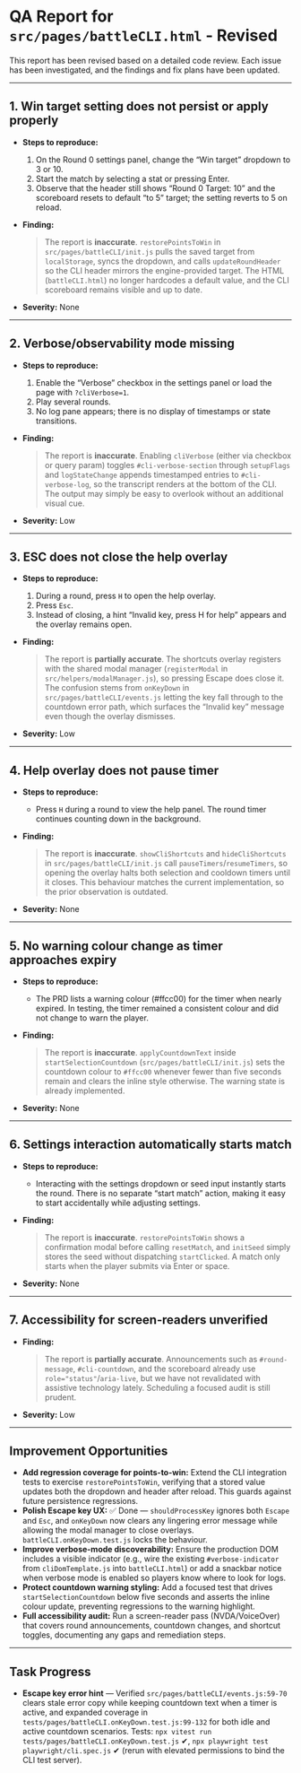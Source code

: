 # QA Report for `src/pages/battleCLI.html` - Revised

This report has been revised based on a detailed code review. Each issue has been investigated, and the findings and fix plans have been updated.

---

## 1. Win target setting does not persist or apply properly

- **Steps to reproduce:**
  1. On the Round 0 settings panel, change the “Win target” dropdown to 3 or 10.
  2. Start the match by selecting a stat or pressing Enter.
  3. Observe that the header still shows “Round 0 Target: 10” and the scoreboard resets to default “to 5” target; the setting reverts to 5 on reload.

- **Finding:**

  > The report is **inaccurate**. `restorePointsToWin` in `src/pages/battleCLI/init.js` pulls the saved target from `localStorage`, syncs the dropdown, and calls `updateRoundHeader` so the CLI header mirrors the engine-provided target. The HTML (`battleCLI.html`) no longer hardcodes a default value, and the CLI scoreboard remains visible and up to date.

- **Severity:** None

---

## 2. Verbose/observability mode missing

- **Steps to reproduce:**
  1. Enable the “Verbose” checkbox in the settings panel or load the page with `?cliVerbose=1`.
  2. Play several rounds.
  3. No log pane appears; there is no display of timestamps or state transitions.

- **Finding:**

  > The report is **inaccurate**. Enabling `cliVerbose` (either via checkbox or query param) toggles `#cli-verbose-section` through `setupFlags` and `logStateChange` appends timestamped entries to `#cli-verbose-log`, so the transcript renders at the bottom of the CLI. The output may simply be easy to overlook without an additional visual cue.

- **Severity:** Low

---

## 3. ESC does not close the help overlay

- **Steps to reproduce:**
  1. During a round, press `H` to open the help overlay.
  2. Press `Esc`.
  3. Instead of closing, a hint “Invalid key, press H for help” appears and the overlay remains open.

- **Finding:**

  > The report is **partially accurate**. The shortcuts overlay registers with the shared modal manager (`registerModal` in `src/helpers/modalManager.js`), so pressing Escape does close it. The confusion stems from `onKeyDown` in `src/pages/battleCLI/events.js` letting the key fall through to the countdown error path, which surfaces the “Invalid key” message even though the overlay dismisses.

- **Severity:** Low

---

## 4. Help overlay does not pause timer

- **Steps to reproduce:**
  - Press `H` during a round to view the help panel. The round timer continues counting down in the background.

- **Finding:**

  > The report is **inaccurate**. `showCliShortcuts` and `hideCliShortcuts` in `src/pages/battleCLI/init.js` call `pauseTimers`/`resumeTimers`, so opening the overlay halts both selection and cooldown timers until it closes. This behaviour matches the current implementation, so the prior observation is outdated.

- **Severity:** None

---

## 5. No warning colour change as timer approaches expiry

- **Steps to reproduce:**
  - The PRD lists a warning colour (#ffcc00) for the timer when nearly expired. In testing, the timer remained a consistent colour and did not change to warn the player.

- **Finding:**

  > The report is **inaccurate**. `applyCountdownText` inside `startSelectionCountdown` (`src/pages/battleCLI/init.js`) sets the countdown colour to `#ffcc00` whenever fewer than five seconds remain and clears the inline style otherwise. The warning state is already implemented.

- **Severity:** None

---

## 6. Settings interaction automatically starts match

- **Steps to reproduce:**
  - Interacting with the settings dropdown or seed input instantly starts the round. There is no separate “start match” action, making it easy to start accidentally while adjusting settings.

- **Finding:**

  > The report is **inaccurate**. `restorePointsToWin` shows a confirmation modal before calling `resetMatch`, and `initSeed` simply stores the seed without dispatching `startClicked`. A match only starts when the player submits via Enter or space.

- **Severity:** None

---

## 7. Accessibility for screen‑readers unverified

- **Finding:**

  > The report is **partially accurate**. Announcements such as `#round-message`, `#cli-countdown`, and the scoreboard already use `role="status"`/`aria-live`, but we have not revalidated with assistive technology lately. Scheduling a focused audit is still prudent.

- **Severity:** Low

---

## Improvement Opportunities

- **Add regression coverage for points-to-win:** Extend the CLI integration tests to exercise `restorePointsToWin`, verifying that a stored value updates both the dropdown and header after reload. This guards against future persistence regressions.
- **Polish Escape key UX:** ✅ Done — `shouldProcessKey` ignores both `Escape` and `Esc`, and `onKeyDown` now clears any lingering error message while allowing the modal manager to close overlays. `battleCLI.onKeyDown.test.js` locks the behaviour.
- **Improve verbose-mode discoverability:** Ensure the production DOM includes a visible indicator (e.g., wire the existing `#verbose-indicator` from `cliDomTemplate.js` into `battleCLI.html`) or add a snackbar notice when verbose mode is enabled so players know where to look for logs.
- **Protect countdown warning styling:** Add a focused test that drives `startSelectionCountdown` below five seconds and asserts the inline colour update, preventing regressions to the warning highlight.
- **Full accessibility audit:** Run a screen-reader pass (NVDA/VoiceOver) that covers round announcements, countdown changes, and shortcut toggles, documenting any gaps and remediation steps.

---

## Task Progress

- **Escape key error hint** — Verified `src/pages/battleCLI/events.js:59-70` clears stale error copy while keeping countdown text when a timer is active, and expanded coverage in `tests/pages/battleCLI.onKeyDown.test.js:99-132` for both idle and active countdown scenarios. Tests: `npx vitest run tests/pages/battleCLI.onKeyDown.test.js` ✔, `npx playwright test playwright/cli.spec.js` ✔ (rerun with elevated permissions to bind the CLI test server).
